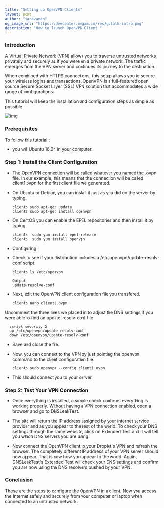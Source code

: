 ```yaml
---
title: "Setting up OpenVPN Clients"
layout: post
author: "saravanan"
og_image_url: "https://devcenter.megam.io/res/gotalk-intro.png"
description: "How to launch OpenVPN Client "
---
```



### Introduction

A Virtual Private Network (VPN) allows you to traverse untrusted networks privately and securely as if you were on a private network. The traffic emerges from the VPN server and continues its journey to the destination.

When combined with HTTPS connections, this setup allows you to secure your wireless logins and transactions.
OpenVPN is a full-featured open source Secure Socket Layer (SSL) VPN solution that accommodates a wide range of configurations.

 This tutorial will keep the installation and configuration steps as simple as possible.

[![img](https://s3-ap-southeast-1.amazonaws.com/megampub/images/vertice/DEPLOY-TO-MEGAM-VERTICE-BIG.png)](https://docs.megam.io/installation/prequisites/)

### Prerequisites

To follow this tutorial :

* you will Ubuntu 16.04 in your computer.


 ### Step 1: Install the Client Configuration

* The OpenVPN connection will be called whatever you named the .ovpn file. In our example, this means that the connection will be called client1.ovpn for the first client file we generated.

* On Ubuntu or Debian, you can install it just as you did on the server by typing.

      client$ sudo apt-get update
      client$ sudo apt-get install openvpn

* On CentOS you can enable the EPEL repositories and then install it by typing.

      client$  sudo yum install epel-release
      client$  sudo yum install openvpn

* Configuring

* Check to see if your distribution includes a /etc/openvpn/update-resolv-conf script.

      client$ ls /etc/openvpn

      Output
      update-resolve-conf

* Next, edit the OpenVPN client configuration file you transfered.

      client$ nano client1.ovpn

Uncomment the three lines we placed in to adjust the DNS settings if you were able to find an update-resolv-conf file

      script-security 2
      up /etc/openvpn/update-resolv-conf
      down /etc/openvpn/update-resolv-conf

* Save and close the file.

* Now, you can connect to the VPN by just pointing the openvpn command to the client configuration file:

      client$ sudo openvpn --config client1.ovpn

* This should connect you to your server.

### Step 2: Test Your VPN Connection

* Once everything is installed, a simple check confirms everything is working properly. Without having a VPN connection enabled, open a browser and go to DNSLeakTest.

* The site will return the IP address assigned by your internet service provider and as you appear to the rest of the world. To check your DNS settings through the same website, click on Extended Test and it will tell you which DNS servers you are using.

* Now connect the OpenVPN client to your Droplet's VPN and refresh the browser. The completely different IP address of your VPN server should now appear. That is now how you appear to the world. Again, DNSLeakTest's Extended Test will check your DNS settings and confirm you are now using the DNS resolvers pushed by your VPN.

### Conclusion

These are the steps to configure the OpenVPN in a client. Now you access the Internet safely and securely from your computer or laptop when connected to an untrusted network.
